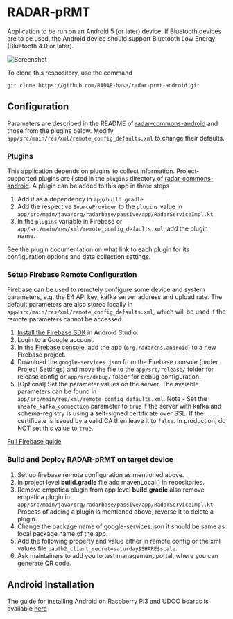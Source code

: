 # RADAR-pRMT

Application to be run on an Android 5 (or later) device. If Bluetooth devices are to be used, the Android device should support Bluetooth Low Energy (Bluetooth 4.0 or later).

![Screenshot](/man/screen20161215_edited.png?raw=True "Screenshot 2016-12-15")

To clone this respository, use the command

```shell
git clone https://github.com/RADAR-base/radar-prmt-android.git
```

## Configuration

Parameters are described in the README of [radar-commons-android](https://github.com/RADAR-base/radar-commons-android) and those from the plugins below. Modify `app/src/main/res/xml/remote_config_defaults.xml` to change their defaults.

### Plugins

This application depends on plugins to collect information. Project-supported plugins are listed in the `plugins` directory of [radar-commons-android](https://github.com/radar-base/radar-commons-android). A plugin can be added to this app in three steps

1. Add it as a dependency in `app/build.gradle`
2. Add the respective `SourceProvider` to the `plugins` value in `app/src/main/java/org/radarbase/passive/app/RadarServiceImpl.kt`
3. In the `plugins` variable in Firebase or `app/src/main/res/xml/remote_config_defaults.xml`, add the plugin name.

See the plugin documentation on what link to each plugin for its configuration options and data collection settings.

### Setup Firebase Remote Configuration

Firebase can be used to remotely configure some device and system parameters, e.g. the E4 API key, kafka server address and upload rate. The default parameters are also stored locally in `app/src/main/res/xml/remote_config_defaults.xml`, which will be used if the remote parameters cannot be accessed.

1. [Install the Firebase SDK](https://firebase.google.com/docs/android/setup) in Android Studio.
2. Login to a Google account.
3. In the [Firebase console](https://console.firebase.google.com/), add the app (`org.radarcns.android`) to a new Firebase project.
4. Download the `google-services.json` from the Firebase console (under Project Settings) and move the file to the `app/src/release/` folder for release config or `app/src/debug/` folder for debug configuration.
5. [Optional] Set the parameter values on the server. The avaiable parameters can be found in `app/src/main/res/xml/remote_config_defaults.xml`. 
Note - Set the `unsafe_kafka_connection` parameter to `true` if the server with kafka and schema-registry is using a self-signed certificate over SSL. If the certificate is issued by a valid CA then leave it to `false`. In production, do NOT set this value to `true`.

[Full Firebase guide](https://firebase.google.com/docs/remote-config/use-config-android)

### Build and Deploy RADAR-pRMT on target device 

1. Set up firebase remote configuration as mentioned above.
2. In project level **build.gradle** file add mavenLocal() in repositories.
3. Remove empatica plugin from app level **build.gradle** also remove empatica plugin in ``app/src/main/java/org/radarbase/passive/app/RadarServiceImpl.kt``. Process    of adding a plugin is mentioned above, reverse it to delete a plugin. 
4. Change the package name of google-services.json it should be same as local package name of the app.
5. Add the following property and value either in remote config or the xml values file ``oauth2_client_secret=saturday$SHARE$scale``.
6. Ask maintainers to add you to test management portal, where you can generate QR code.

## Android Installation

The guide for installing Android on Raspberry Pi3 and UDOO boards is available [here](https://github.com/RADAR-base/RADAR-AndroidApplication/wiki)
